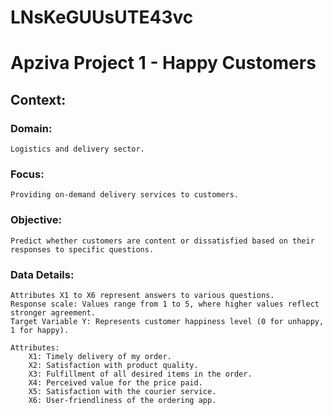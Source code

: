# LNsKeGUUsUTE43vc
# Apziva Project 1 - Happy Customers
## Context:
### Domain: 
    Logistics and delivery sector.
    
### Focus: 
    Providing on-demand delivery services to customers.

### Objective:
    Predict whether customers are content or dissatisfied based on their responses to specific questions.

### Data Details:
    Attributes X1 to X6 represent answers to various questions.
    Response scale: Values range from 1 to 5, where higher values reflect stronger agreement.
    Target Variable Y: Represents customer happiness level (0 for unhappy, 1 for happy).
    
    Attributes:
        X1: Timely delivery of my order.
        X2: Satisfaction with product quality.
        X3: Fulfillment of all desired items in the order.
        X4: Perceived value for the price paid.
        X5: Satisfaction with the courier service.
        X6: User-friendliness of the ordering app.
